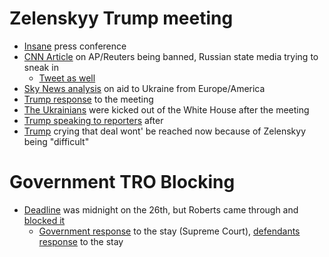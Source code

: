 # Zelenskyy Trump meeting
- [Insane](https://www.youtube.com/watch?v=S_YtXWVfkJE) press conference
- [CNN Article](https://edition.cnn.com/2025/02/28/media/tass-russian-state-media-oval-office/index.html) on AP/Reuters being banned, Russian state media trying to sneak in
	- [Tweet as well](https://x.com/nanditab1/status/1895510706545725702)
- [Sky News analysis](https://www.reddit.com/r/europe/comments/1iyjkbv/sky_news_analysis_of_who_has_given_what_to/) on aid to Ukraine from Europe/America
- [Trump response](https://x.com/realDonaldTrump/status/1895566669281636846) to the meeting
- [The Ukrainians](https://x.com/kaitlancollins/status/1895557073003561421) were kicked out of the White House after the meeting
- [Trump speaking to reporters](https://x.com/nancycordes/status/1895601344087801929) after
- [Trump](https://x.com/JenniferJJacobs/status/1895598009699934673) crying that deal wont' be reached now because of Zelenskyy being "difficult"
# Government TRO Blocking
- [Deadline](https://x.com/KlasfeldReports/status/1894794328515416075?t=P4j0CMKRLysNLY3c5U-dOA&s=19) was midnight on the 26th, but Roberts came through and [blocked it](https://www.supremecourt.gov/orders/courtorders/022625zr_8758.pdf)
	- [Government response](https://www.courthousenews.com/wp-content/uploads/2025/02/usds-aids-emergency-appeal.pdf) to the stay (Supreme Court), [defendants response](https://www.supremecourt.gov/DocketPDF/24/24A831/350905/20250228115232365_USAID--SCOTUS%20Opp.pdf) to the stay